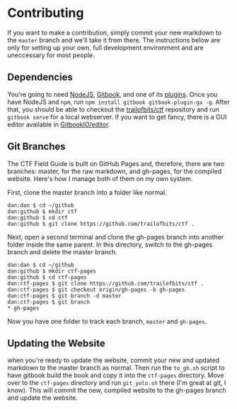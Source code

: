 # Contributing

If you want to make a contribution, simply commit your new markdown to the `master` branch and we'll take it from there. The instructions below are only for setting up your own, full development environment and are uneccessary for most people.

## Dependencies

You're going to need [NodeJS](http://nodejs.org/), [Gitbook](https://github.com/GitbookIO/gitbook), and one of its [plugins](https://github.com/GitbookIO/plugin-ga). Once you have NodeJS and `npm`, run `npm install gitbook gitbook-plugin-ga -g`. After that, you should be able to checkout the [trailofbits/ctf](https://github.com/trailofbits/ctf) repository and run `gitbook serve` for a local webserver. If you want to get fancy, there is a GUI editor available in [GitbookIO/editor](https://github.com/GitbookIO/editor).

## Git Branches

The CTF Field Guide is built on GitHub Pages and, therefore, there are two branches: master, for the raw markdown, and gh-pages, for the compiled website. Here's how I manage both of them on my own system.

First, clone the master branch into a folder like normal.

```
dan:dan $ cd ~/github
dan:github $ mkdir ctf
dan:github $ cd ctf
dan:github $ git clone https://github.com/trailofbits/ctf .
```

Next, open a second terminal and clone the gh-pages branch into another folder inside the same parent. In this directory, switch to the gh-pages branch and delete the master branch.

```
dan:dan $ cd ~/github
dan:github $ mkdir ctf-pages
dan:github $ cd ctf-pages
dan:ctf-pages $ git clone https://github.com/trailofbits/ctf .
dan:ctf-pages $ git checkout origin/gh-pages -b gh-pages
dan:ctf-pages $ git branch -d master
dan:ctf-pages $ git branch
* gh-pages
```

Now you have one folder to track each branch, `master` and `gh-pages`.

## Updating the Website

when you're ready to update the website, commit your new and updated markdown to the master branch as normal. Then run the `to_gh.sh` script to have gitbook build the book and copy it into the `ctf-pages` directory. Move over to the `ctf-pages` directory and run `git_yolo.sh` there (I'm great at git, I know). This will commit the new, compiled website to the gh-pages branch and update the website.
